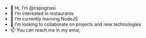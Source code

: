 - 👋 Hi, I’m @irapognasi
- 👀 I’m interested in restaurants
- 🌱 I’m currently learning NodeJS
- 💞️ I’m looking to collaborate on projects and new technologies
- 📫 You can reach me in my emai;

<!---
irapognasi/irapognasi is a ✨ special ✨ repository because its `README.md` (this file) appears on your GitHub profile.
You can click the Preview link to take a look at your changes.
--->
